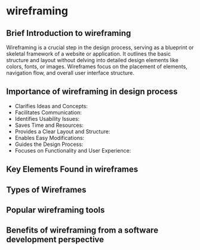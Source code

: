 # wireframing

## Brief Introduction to wireframing
Wireframing is a crucial step in the design process, serving as a blueprint or skeletal framework of a website or application. It outlines the basic structure and layout without delving into detailed design elements like colors, fonts, or images. Wireframes focus on the placement of elements, navigation flow, and overall user interface structure.

## Importance of wireframing in design process
- Clarifies Ideas and Concepts:
- Facilitates Communication:
- Identifies Usability Issues:
- Saves Time and Resources:
- Provides a Clear Layout and Structure:
- Enables Easy Modifications:
- Guides the Design Process:
- Focuses on Functionality and User Experience:

## Key Elements Found in wireframes

## Types of Wireframes

## Popular wireframing tools

## Benefits of wireframing from a software development perspective
